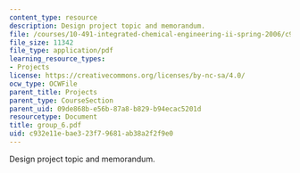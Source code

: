 ```yaml
---
content_type: resource
description: Design project topic and memorandum.
file: /courses/10-491-integrated-chemical-engineering-ii-spring-2006/c932e11ebae323f79681ab38a2f2f9e0_group_6.pdf
file_size: 11342
file_type: application/pdf
learning_resource_types:
- Projects
license: https://creativecommons.org/licenses/by-nc-sa/4.0/
ocw_type: OCWFile
parent_title: Projects
parent_type: CourseSection
parent_uid: 09de868b-e56b-87a8-b829-b94ecac5201d
resourcetype: Document
title: group_6.pdf
uid: c932e11e-bae3-23f7-9681-ab38a2f2f9e0
---
```

Design project topic and memorandum.